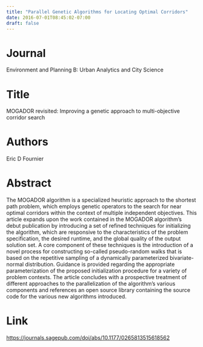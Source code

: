 ```yaml
---
title: "Parallel Genetic Algorithms for Locating Optimal Corridors"
date: 2016-07-01T08:45:02-07:00
draft: false
---
```


# Journal
Environment and Planning B: Urban Analytics and City Science

# Title
MOGADOR revisited: Improving a genetic approach to multi-objective corridor search

# Authors
Eric D Fournier

# Abstract
The MOGADOR algorithm is a specialized heuristic approach to the shortest path problem, which employs genetic operators to the search for near optimal corridors within the context of multiple independent objectives. This article expands upon the work contained in the MOGADOR algorithm’s debut publication by introducing a set of refined techniques for initializing the algorithm, which are responsive to the characteristics of the problem specification, the desired runtime, and the global quality of the output solution set. A core component of these techniques is the introduction of a novel process for constructing so-called pseudo-random walks that is based on the repetitive sampling of a dynamically parameterized bivariate-normal distribution. Guidance is provided regarding the appropriate parameterization of the proposed initialization procedure for a variety of problem contexts. The article concludes with a prospective treatment of different approaches to the parallelization of the algorithm’s various components and references an open source library containing the source code for the various new algorithms introduced.

# Link
https://journals.sagepub.com/doi/abs/10.1177/0265813515618562

